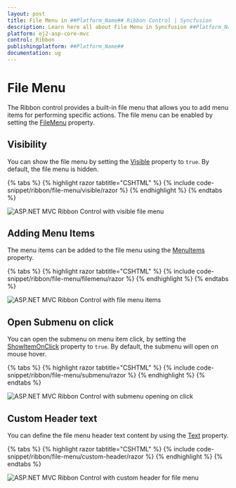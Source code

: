 ```yaml
---
layout: post
title: File Menu in ##Platform_Name## Ribbon Control | Syncfusion
description: Learn here all about File Menu in Syncfusion ##Platform_Name## Ribbon control of Syncfusion Essential JS 2 and more.
platform: ej2-asp-core-mvc
control: Ribbon
publishingplatform: ##Platform_Name##
documentation: ug
---
```


# File Menu

The Ribbon control provides a built-in file menu that allows you to add menu items for performing specific actions. The file menu can be enabled by setting the [FileMenu](https://help.syncfusion.com/cr/aspnetMVC-js2/Syncfusion.EJ2.Ribbon.Ribbon.html#Syncfusion_EJ2_Ribbon_Ribbon_FileMenu) property.

## Visibility

You can show the file menu by setting the [Visible](https://help.syncfusion.com/cr/aspnetMVC-js2/Syncfusion.EJ2.Ribbon.FileMenuSettings.html#Syncfusion_EJ2_Ribbon_FileMenuSettings_Visible) property to `true`. By default, the file menu is hidden.

{% tabs %}
{% highlight razor tabtitle="CSHTML" %}
{% include code-snippet/ribbon/file-menu/visible/razor %}
{% endhighlight %}
{% endtabs %}

![ASP.NET MVC Ribbon Control with visible file menu](images/ribbon-visible.png)

## Adding Menu Items

The menu items can be added to the file menu using the [MenuItems](https://help.syncfusion.com/cr/aspnetMVC-js2/Syncfusion.EJ2.Ribbon.FileMenuSettings.html#Syncfusion_EJ2_Ribbon_FileMenuSettings_MenuItems) property.

{% tabs %}
{% highlight razor tabtitle="CSHTML" %}
{% include code-snippet/ribbon/file-menu/filemenu/razor %}
{% endhighlight %}
{% endtabs %}

![ASP.NET MVC Ribbon Control with file menu items](images/ribbon-filemenu.png)

## Open Submenu on click

You can open the submenu on menu item click, by setting the [ShowItemOnClick](https://help.syncfusion.com/cr/aspnetMVC-js2/Syncfusion.EJ2.Ribbon.FileMenuSettings.html#Syncfusion_EJ2_Ribbon_FileMenuSettings_ShowItemOnClick) property to `true`. By default, the submenu will open on mouse hover.

{% tabs %}
{% highlight razor tabtitle="CSHTML" %}
{% include code-snippet/ribbon/file-menu/submenu/razor %}
{% endhighlight %}
{% endtabs %}

![ASP.NET MVC Ribbon Control with submenu opening on click](images/ribbon-submenu.png)

## Custom Header text

You can define the file menu header text content by using the [Text](https://help.syncfusion.com/cr/aspnetMVC-js2/Syncfusion.EJ2.Ribbon.FileMenuSettings.html#Syncfusion_EJ2_Ribbon_FileMenuSettings_Text) property.

{% tabs %}
{% highlight razor tabtitle="CSHTML" %}
{% include code-snippet/ribbon/file-menu/custom-header/razor %}
{% endhighlight %}
{% endtabs %}

![ASP.NET MVC Ribbon Control with custom header for file menu](images/ribbon-custom-header.png)
